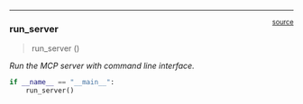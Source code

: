 

<!-- WARNING: THIS FILE WAS AUTOGENERATED! DO NOT EDIT! -->

------------------------------------------------------------------------

<a
href="https://github.com/rehanali53/llamaindex-mcp-nbdev/blob/main/llamaindex_mcp_nbdev/server.py#L12"
target="_blank" style="float:right; font-size:smaller">source</a>

### run_server

>  run_server ()

*Run the MCP server with command line interface.*

``` python
if __name__ == "__main__":
    run_server()
```
